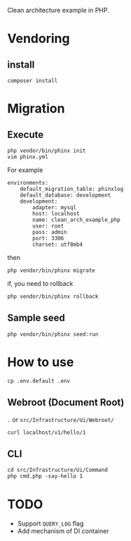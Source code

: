 Clean architecture example in PHP.

# Vendoring

## install

```
composer install
```

# Migration

## Execute

```
php vendor/bin/phinx init
vim phinx.yml
```

For example

```
environments:
    default_migration_table: phinxlog
    default_database: development
    development:
        adapter: mysql
        host: localhost
        name: clean_arch_example_php
        user: root
        pass: admin
        port: 3306
        charset: utf8mb4
```

then

```
php vendor/bin/phinx migrate
```

if, you need to rollback

```
php vendor/bin/phinx rollback
```

## Sample seed

```
php vendor/bin/phinx seed:run
```

# How to use

```
cp .env.default .env
```

## Webroot (Document Root)

`.` or `src/Infrastructure/Ui/Webroot/`

```
curl localhost/v1/hello/1
```

## CLI

```
cd src/Infrastructure/Ui/Command
php cmd.php -say-hello 1
```

# TODO

- Support `QUERY_LOG` flag
- Add mechanism of DI container
